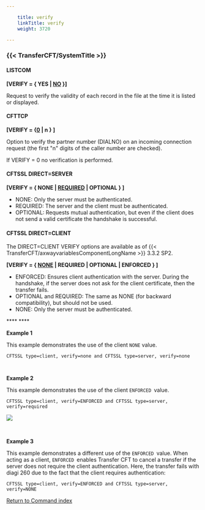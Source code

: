```yaml
---

    title: verify
    linkTitle: verify
    weight: 3720

---
```

<span id="verify"></span>

### {{< TransferCFT/SystemTitle  >}}

#### LISTCOM

****\[VERIFY = { YES | <span style="text-decoration: underline;">NO</span>
}\]****

Request to verify the validity of each record in the file at the time
it is listed or displayed.

#### CFTTCP

****\[VERIFY = {<span style="text-decoration: underline;">0</span>
| n } \]****

Option to verify the partner number (DIALNO) on an incoming connection
request (the first "n" digits of the caller number are checked).

If VERIFY = 0 no verification is performed.

#### CFTSSL DIRECT=SERVER

****\[VERIFY = { NONE | <span style="text-decoration: underline;">REQUIRED</span>
| OPTIONAL } \]****

- NONE: Only the server must be authenticated. 
- REQUIRED: The server and the client must be authenticated.
- OPTIONAL: Requests mutual authentication, but even if the client does not send a valid certificate the handshake is successful.

#### CFTSSL DIRECT=CLIENT

The DIRECT=CLIENT VERIFY options are available as of {{< TransferCFT/axwayvariablesComponentLongName  >}} 3.3.2 SP2.

****\[VERIFY = { <u>NONE</u> | REQUIRED
| OPTIONAL | ENFORCED } \]****

- ENFORCED: Ensures client authentication with the server. During the handshake, if the server does not ask for the client certificate, then the transfer fails.
- OPTIONAL and REQUIRED: The same as NONE (for backward compatibility), but should not be used.
- NONE: Only the server must be authenticated.

**** ****

****Example 1****

This example demonstrates the use of the client <span class="code">`NONE`</span> value.

`CFTSSL type=client, verify=none and CFTSSL type=server, verify=none`

` `

****Example 2****

This example demonstrates the use of the client <span class="code">`ENFORCED `</span>value.

`CFTSSL type=client, verify=ENFORCED and CFTSSL type=server, verify=required`

![](/Images/TransferCFT/verify1.png)

 

****Example 3****

This example demonstrates a different use of the <span class="code">`ENFORCED `</span>value. When acting as a client, <span class="code">`ENFORCED `</span>enables Transfer CFT to cancel a transfer if the server does not require the client authentication. Here, the transfer fails with diagi 260 due to the fact that the client requires authentication:

`CFTSSL type=client, verify=ENFORCED and CFTSSL type=server, verify=NONE`

[Return to Command index](../../)
